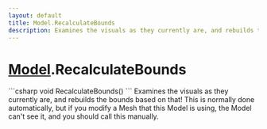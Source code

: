 ```yaml
---
layout: default
title: Model.RecalculateBounds
description: Examines the visuals as they currently are, and rebuilds the bounds based on that! This is normally done automatically, but if you modify a Mesh that this Model is using, the Model can't see it, and you should call this manually.
---
```

# [Model]({{site.url}}/Pages/Reference/Model.html).RecalculateBounds

<div class='signature' markdown='1'>
```csharp
void RecalculateBounds()
```
Examines the visuals as they currently are, and rebuilds
the bounds based on that! This is normally done automatically,
but if you modify a Mesh that this Model is using, the Model
can't see it, and you should call this manually.
</div>




